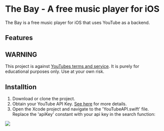 # The Bay - A free music player for iOS
The Bay is a free music player for iOS that uses YouTube as a backend. 

## Features

## WARNING
This project is against [YouTubes terms and service](https://www.youtube.com/statc?template=terms). It is purely for educational purposes only. Use at your own risk. 

## Installtion 

1. Download or clone the project. 
2. Obtain your YouTube API Key. [See here](https://www.youtube.com/watch?v=Im69kzhpR3I) for more details. 
3. Open the Xcode project and navigate to the 'YouTubeAPI.swift' file. Replace the 'apiKey' constant with your api key in the search function:

![](https://i.imgur.com/M22oavY.png)






